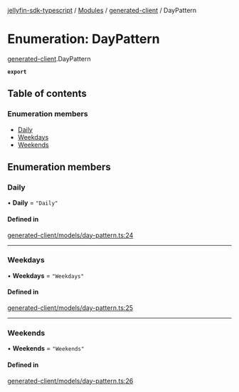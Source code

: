[jellyfin-sdk-typescript](../README.md) / [Modules](../modules.md) / [generated-client](../modules/generated_client.md) / DayPattern

# Enumeration: DayPattern

[generated-client](../modules/generated_client.md).DayPattern

**`export`**

## Table of contents

### Enumeration members

- [Daily](generated_client.DayPattern.md#daily)
- [Weekdays](generated_client.DayPattern.md#weekdays)
- [Weekends](generated_client.DayPattern.md#weekends)

## Enumeration members

### Daily

• **Daily** = `"Daily"`

#### Defined in

[generated-client/models/day-pattern.ts:24](https://github.com/thornbill/jellyfin-sdk-typescript/blob/0f61f16/src/generated-client/models/day-pattern.ts#L24)

___

### Weekdays

• **Weekdays** = `"Weekdays"`

#### Defined in

[generated-client/models/day-pattern.ts:25](https://github.com/thornbill/jellyfin-sdk-typescript/blob/0f61f16/src/generated-client/models/day-pattern.ts#L25)

___

### Weekends

• **Weekends** = `"Weekends"`

#### Defined in

[generated-client/models/day-pattern.ts:26](https://github.com/thornbill/jellyfin-sdk-typescript/blob/0f61f16/src/generated-client/models/day-pattern.ts#L26)
